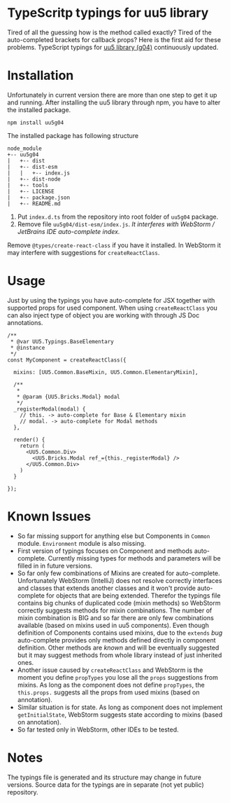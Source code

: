 # TypeScritp typings for uu5 library
Tired of all the guessing how is the method called exactly? Tired of the auto-completed brackets for callback props? Here is the first aid for these problems. TypeScript typings for [uu5 library (g04)](https://docs.unicorn.com/uaf/uuapp/uu5) continuously updated.

# Installation
Unfortunately in current version there are more than one step to get it up and running. After installing the uu5 library through npm, you have to alter the installed package.

    npm install uu5g04

The installed package has following structure

    node_module
    +-- uu5g04
    |   +-- dist
    |   +-- dist-esm
    |   |   +-- index.js
    |   +-- dist-node
    |   +-- tools
    |   +-- LICENSE
    |   +-- package.json
    |   +-- README.md

1. Put `index.d.ts` from the repository into root folder of `uu5g04` package.
2. Remove file `uu5g04/dist-esm/index.js`. _It interferes with WebStorm / JetBrains IDE auto-complete index._

Remove `@types/create-react-class` if you have it installed. In WebStorm it may interfere with suggestions for `createReactClass`.

# Usage

Just by using the typings you have auto-complete for JSX together with supported props for used component. When using `createReactClass` you can also inject type of object you are working with through JS Doc annotations. 

    /**
     * @var UU5.Typings.BaseElementary
     * @instance
     */
    const MyComponent = createReactClass({
    
      mixins: [UU5.Common.BaseMixin, UU5.Common.ElementaryMixin],
    
      /**
       *
       * @param {UU5.Bricks.Modal} modal
       */
      _registerModal(modal) {
        // this. -> auto-complete for Base & Elementary mixin
        // modal. -> auto-complete for Modal methods
      },
    
      render() {
        return (
          <UU5.Common.Div>
            <UU5.Bricks.Modal ref_={this._registerModal} />
          </UU5.Common.Div>
        )
      }
    
    });

# Known Issues

* So far missing support for anything else but Components in `Common` module. `Environment` module is also missing.
* First version of typings focuses on Component and methods auto-complete. Currently missing types for methods and parameters will be filled in in future versions.
* So far only few combinations of Mixins are created for auto-complete. Unfortunately WebStorm (IntelliJ) does not resolve correctly interfaces and classes that extends another classes and it won't provide auto-complete for objects that are being extended. Therefor the typings file contains big chunks of duplicated code (mixin methods) so WebStorm correctly suggests methods for mixin combinations. The number of mixin combination is BIG and so far there are only few combinations available (based on mixins used in uu5 components). Even though definition of Components contains used mixins, due to the `extends` _bug_ auto-complete provides only methods defined directly in component definition. Other methods are _known_ and will be eventually suggested but it may suggest methods from whole library instead of just inherited ones. 
* Another issue caused by `createReactClass` and WebStorm is the moment you define `propTypes` you lose all the `props` suggestions from mixins. As long as the component does not define `propTypes`, the `this.props.` suggests all the props from used mixins (based on annotation).
* Similar situation is for state. As long as component does not implement `getInitialState`, WebStorm suggests state according to mixins (based on annotation).
* So far tested only in WebStorm, other IDEs to be tested. 

# Notes

The typings file is generated and its structure may change in future versions. Source data for the typings are in separate (not yet public) repository. 